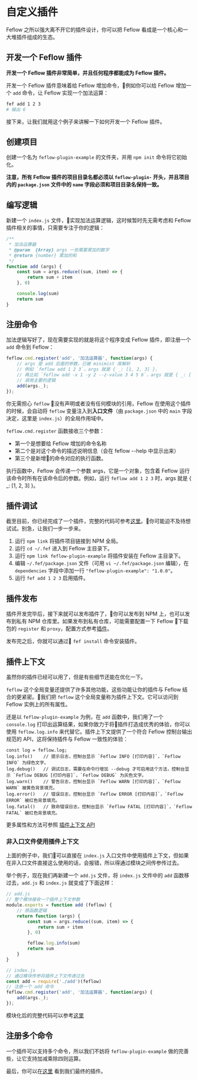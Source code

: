 # 自定义插件

Feflow 之所以强大离不开它的插件设计，你可以把 Feflow 看成是一个核心和一大堆插件组成的生态。

## 开发一个 Feflow 插件

**开发一个 Feflow 插件非常简单，并且任何程序都能成为 Feflow 插件。**

开发一个 Feflow 插件意味着给 Feflow 增加命令，例如你可以给 Feflow 增加一个 `add` 命令，让 Feflow 实现一个加法运算：

```sh
fef add 1 2 3
# 输出 6
```

接下来，让我们就用这个例子来讲解一下如何开发一个 Feflow 插件。

## 创建项目

创建一个名为 `feflow-plugin-example` 的文件夹，并用 `npm init` 命令将它初始化。

**注意，所有 Feflow 插件的项目目录名都必须以 `feflow-plugin-` 开头，并且项目内的 `package.json` 文件中的 `name` 字段必须和项目目录名保持一致。**

## 编写逻辑

新建一个 `index.js` 文件，实现加法运算逻辑，这时候暂时先无需考虑和 Feflow 插件相关的事情，只需要专注于你的逻辑：

```js
/**
 * 加法运算器
 * @param  {Array} args 一些需要累加的数字
 * @return {number} 累加的和
 */
function add (args) {
    const sum = args.reduce((sum, item) => {
        return sum + item
    }, 0)

    console.log(sum)
    return sum
}
```

## 注册命令

加法逻辑写好了，现在需要实现的就是将这个程序变成 Feflow 插件，即注册一个 `add` 命令到 Feflow：

```js
feflow.cmd.register('add', '加法运算器', function(args) {
    // args 是 add 后面的参数，已被 minimist 库解析
    // 例如 `feflow add 1 2 3`，args 就是 { _: [1, 2, 3] }，
    // 再比如 `feflow add -x 1 -y 2 --z-value 3 4 5 6`，args 就是 { _: [ 4, 5, 6 ], x: 1, y: 2, 'z-value': 3 }
    // 调用主要的逻辑
    add(args._);
});
```

你无需担心 `feflow` 没有声明或者没有任何模块的引用，Feflow 在使用这个插件的时候，会自动将 `feflow` 变量注入到**入口文件**（由  `package.json` 中的 `main` 字段决定，这里是 `index.js`）的全局作用域中。

`feflow.cmd.register` 函数接收三个参数：

* 第一个是想要给 Feflow 增加的命令名称
* 第二个是对这个命令的描述说明信息（会在 feflow --help 中显示出来）
* 第三个是新增的命令对应的执行函数。

执行函数中，Feflow 会传递一个参数 args，它是一个对象，包含着 Feflow 运行该命令时所有在该命令后的参数。例如，运行 `feflow add 1 2 3` 时，args 就是 { _: [1, 2, 3] }。

## 插件调试

截至目前，你已经完成了一个插件，完整的代码可参考[这里](https://github.com/feflow/feflow-plugin-example/tree/e21b0b5c5f5b860e78e5d914f4ce4ccf366eee8d)。你可能迫不及待想试试。别急，让我们一步一步来。

1. 运行 `npm link` 将插件项目链接到 NPM 全局。
1. 运行 `cd ~/.fef` 进入到 Feflow 主目录下。
1. 运行 `npm link feflow-plugin-example` 将插件安装在 Feflow 主目录下。
1. 编辑 `~/.fef/package.json` 文件（可用 `vi ~/.fef/package.json` 编辑），在 `dependencies` 字段中添加一行 `"feflow-plugin-example": "1.0.0"`。
1. 运行 `fef add 1 2 3` 启用插件。

## 插件发布

插件开发完毕后，接下来就可以发布插件了，你可以发布到 NPM 上，也可以发布到私有 NPM 仓库里。如果发布到私有仓库，可能需要配置一下 Feflow 下载包的 `register` 和 `proxy`，配置方式参考[插件](./base-plugins-inner#全局配置插件)。

发布完之后，你就可以通过 `fef install` 命令安装插件。

## 插件上下文

虽然你的插件已经可以用了，但是有些细节还能在优化一下。

`feflow` 这个全局变量还提供了许多其他功能，这些功能让你的插件与 Feflow 结合的更紧密。我们把 `feflow` 这个全局变量称为插件上下文。它可以访问到 Feflow 实例上的所有属性。

还是以 `feflow-plugin-example` 为例，在 `add` 函数中，我们用了一个 `console.log` 打印出运算结果，如果你致力于将插件打造成优秀的体验，你可以使用 `feflow.log.info` 来代替它。插件上下文提供了一个符合 Feflow 控制台输出规范的 API，这将保持插件与 Feflow 一致性的体验：

```
const log = feflow.log;
log.info()    // 提示日志，控制台显示 `Feflow INFO [打印内容]`，`Feflow INFO` 为绿色文字。
log.debug()   // 调试日志，需要在命令行增加 --debug 才可启用这个方法，控制台显示 `Feflow DEBUG [打印内容]`，`Feflow DEBUG` 为灰色文字。
log.warn()    // 警告日志，控制台显示 `Feflow WARN [打印内容]`，`Feflow WARN` 被黄色背景填充。
log.error()   // 错误日志，控制台显示 `Feflow ERROR [打印内容]`，`Feflow ERROR` 被红色背景填充。
log.fatal()   // 致命错误日志，控制台显示 `Feflow FATAL [打印内容]`，`Feflow FATAL` 被红色背景填充。
```

更多属性和方法可参照 [插件上下文 API](./advance-plugins-context.md)

### 非入口文件使用插件上下文

上面的例子中，我们可以直接在 `index.js` 入口文件中使用插件上下文，但如果在非入口文件直接这么使用的话，会报错，所以得通过模块之间传参传过去。

举个例子，现在我们再新建一个 `add.js` 文件，将 `index.js` 文件中的 `add` 函数移过去，`add.js` 和 `index.js` 就变成了下面这样：

```js
// add.js
// 整个模块接收一个插件上下文参数
module.exports = function add (feflow) {
    // 原函数逻辑
    return function (args) {
        const sum = args.reduce((sum, item) => {
            return sum + item
        }, 0)

        feflow.log.info(sum)
        return sum
    }
}

// index.js
// 通过模块传参将插件上下文传递过去
const add = require('./add')(feflow)
// 注册一个 add 命令
feflow.cmd.register('add', '加法运算器', function(args) {
    add(args._);
});
```

模块化后的完整代码可以参考[这里](https://github.com/feflow/feflow-plugin-example/tree/36127e14a6bc7ea0cd696a35f4b59255349d19bc)

## 注册多个命令

一个插件可以支持多个命令，所以我们不妨将 `feflow-plugin-example` 做的完善些，让它支持加减乘除四则运算。

最后，你可以在[这里](https://github.com/feflow/feflow-plugin-example) 看到我们最终的插件。
